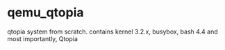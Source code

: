 # qemu_qtopia
qtopia system from scratch. contains kernel 3.2.x, busybox, bash 4.4 and most importantly, Qtopia
